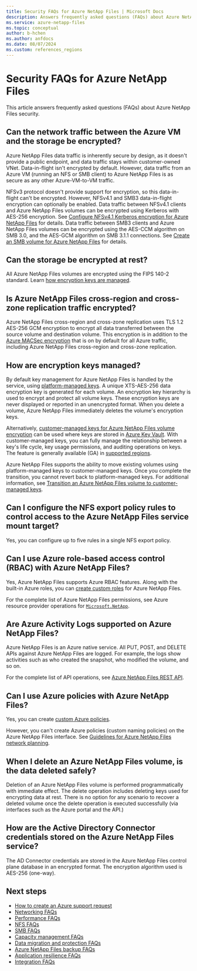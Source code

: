 ```yaml
---
title: Security FAQs for Azure NetApp Files | Microsoft Docs
description: Answers frequently asked questions (FAQs) about Azure NetApp Files security.
ms.service: azure-netapp-files
ms.topic: conceptual
author: b-hchen
ms.author: anfdocs
ms.date: 08/07/2024
ms.custom: references_regions
---
```

# Security FAQs for Azure NetApp Files

This article answers frequently asked questions (FAQs) about Azure NetApp Files security.

## Can the network traffic between the Azure VM and the storage be encrypted?

Azure NetApp Files data traffic is inherently secure by design, as it doesn't provide a public endpoint, and data traffic stays within customer-owned VNet. Data-in-flight isn't encrypted by default. However, data traffic from an Azure VM (running an NFS or SMB client) to Azure NetApp Files is as secure as any other Azure-VM-to-VM traffic. 

NFSv3 protocol doesn't provide support for encryption, so this data-in-flight can't be encrypted. However, NFSv4.1 and SMB3 data-in-flight encryption can optionally be enabled. Data traffic between NFSv4.1 clients and Azure NetApp Files volumes can be encrypted using Kerberos with AES-256 encryption. See [Configure NFSv4.1 Kerberos encryption for Azure NetApp Files](configure-kerberos-encryption.md) for details. Data traffic between SMB3 clients and Azure NetApp Files volumes can be encrypted using the AES-CCM algorithm on SMB 3.0, and the AES-GCM algorithm on SMB 3.1.1 connections. See [Create an SMB volume for Azure NetApp Files](azure-netapp-files-create-volumes-smb.md) for details. 

## Can the storage be encrypted at rest?

All Azure NetApp Files volumes are encrypted using the FIPS 140-2 standard. Learn [how encryption keys are managed](#how-are-encryption-keys-managed).

## Is Azure NetApp Files cross-region and cross-zone replication traffic encrypted?

Azure NetApp Files cross-region and cross-zone replication uses TLS 1.2 AES-256 GCM encryption to encrypt all data transferred between the source volume and destination volume. This encryption is in addition to the [Azure MACSec encryption](../security/fundamentals/encryption-overview.md) that is on by default for all Azure traffic, including Azure NetApp Files cross-region and cross-zone replication. 

## How are encryption keys managed? 

By default key management for Azure NetApp Files is handled by the service, using [platform-managed keys](../security/fundamentals/key-management.md). A unique XTS-AES-256 data encryption key is generated for each volume. An encryption key hierarchy is used to encrypt and protect all volume keys. These encryption keys are never displayed or reported in an unencrypted format. When you delete a volume, Azure NetApp Files immediately deletes the volume's encryption keys.

Alternatively, [customer-managed keys for Azure NetApp Files volume encryption](configure-customer-managed-keys.md) can be used where keys are stored in [Azure Key Vault](/azure/key-vault/general/basic-concepts). With customer-managed keys, you can fully manage the relationship between a key's life cycle, key usage permissions, and auditing operations on keys. The feature is generally available (GA) in [supported regions](configure-customer-managed-keys.md#supported-regions).

Azure NetApp Files supports the ability to move existing volumes using platform-managed keys to customer-managed keys. Once you complete the transition, you cannot revert back to platform-managed keys. For additional information, see [Transition an Azure NetApp Files volume to customer-managed keys](configure-customer-managed-keys.md#transition).

<!-- Also, customer-managed keys using Azure Dedicated HSM is supported on a controlled basis. Support is currently available in the East US, South Central US, West US 2, and US Gov Virginia regions. You can request access [with the Azure NetApp Files feedback form](https://aka.ms/ANFFeedback). As capacity becomes available, requests will be approved. -->

## Can I configure the NFS export policy rules to control access to the Azure NetApp Files service mount target?

Yes, you can configure up to five rules in a single NFS export policy.

## Can I use Azure role-based access control (RBAC) with Azure NetApp Files?

Yes, Azure NetApp Files supports Azure RBAC features. Along with the built-in Azure roles, you can [create custom roles](../role-based-access-control/custom-roles.md) for Azure NetApp Files. 

For the complete list of Azure NetApp Files permissions, see Azure resource provider operations for [`Microsoft.NetApp`](../role-based-access-control/resource-provider-operations.md#microsoftnetapp).

## Are Azure Activity Logs supported on Azure NetApp Files?

Azure NetApp Files is an Azure native service. All PUT, POST, and DELETE APIs against Azure NetApp Files are logged. For example, the logs show activities such as who created the snapshot, who modified the volume, and so on.

For the complete list of API operations, see [Azure NetApp Files REST API](/rest/api/netapp/).

## Can I use Azure policies with Azure NetApp Files?

Yes, you can create [custom Azure policies](../governance/policy/tutorials/create-custom-policy-definition.md). 

However, you can't create Azure policies (custom naming policies) on the Azure NetApp Files interface. See [Guidelines for Azure NetApp Files network planning](azure-netapp-files-network-topologies.md#considerations).

## When I delete an Azure NetApp Files volume, is the data deleted safely? 

Deletion of an Azure NetApp Files volume is performed programmatically with immediate effect. The delete operation includes deleting keys used for encrypting data at rest. There is no option for any scenario to recover a deleted volume once the delete operation is executed successfully (via interfaces such as the Azure portal and the API.)

## How are the Active Directory Connector credentials stored on the Azure NetApp Files service?

The AD Connector credentials are stored in the Azure NetApp Files control plane database in an encrypted format. The encryption algorithm used is AES-256 (one-way).

## Next steps  

- [How to create an Azure support request](/azure/azure-portal/supportability/how-to-create-azure-support-request)
- [Networking FAQs](faq-networking.md)
- [Performance FAQs](faq-performance.md)
- [NFS FAQs](faq-nfs.md)
- [SMB FAQs](faq-smb.md)
- [Capacity management FAQs](faq-capacity-management.md)
- [Data migration and protection FAQs](faq-data-migration-protection.md)
- [Azure NetApp Files backup FAQs](faq-backup.md)
- [Application resilience FAQs](faq-application-resilience.md)
- [Integration FAQs](faq-integration.md)
